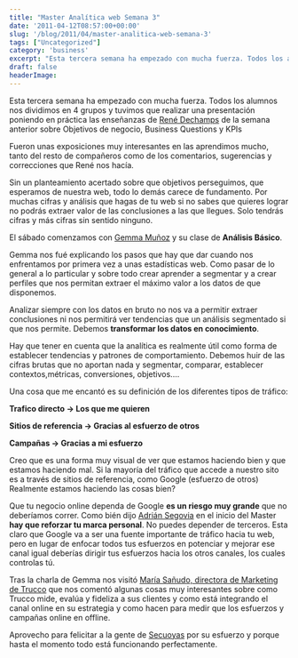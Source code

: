 ```yaml
---
title: "Master Analítica web Semana 3"
date: '2011-04-12T08:57:00+00:00'
slug: '/blog/2011/04/master-analitica-web-semana-3'
tags: ["Uncategorized"]
category: 'business'
excerpt: "Esta tercera semana ha empezado con mucha fuerza. Todos los alumnos nos dividimos en 4 grupos y tuvimos que realizar una presentación poniendo en práctica las enseñanzas de [René Dechamps]("
draft: false
headerImage:
---
```

Esta tercera semana ha empezado con mucha fuerza. Todos los alumnos nos dividimos en 4 grupos y tuvimos que realizar una presentación poniendo en práctica las enseñanzas de [René Dechamps](http://www.linkedin.com/in/renedechampsotamendi) de la semana anterior sobre Objetivos de negocio, Business Questions y KPIs

Fueron unas exposiciones muy interesantes en las aprendimos mucho, tanto del resto de compañeros como de los comentarios, sugerencias y correcciones que René nos hacía.

Sin un planteamiento acertado sobre que objetivos perseguimos, que esperamos de nuestra web, todo lo demás carece de fundamento. Por muchas cifras y análisis que hagas de tu web si no sabes que quieres lograr no podrás extraer valor de las conclusiones a las que llegues. Solo tendrás cifras y más cifras sin sentido ninguno.

El sábado comenzamos con [Gemma Muñoz](http://static.squarespace.com/static/5303797ae4b0c6ad9e43f072/5303ce80e4b0400995a883d6/5303cf35e4b0400995a88b0c/1392758581676/?format=original) y su clase de **Análisis Básico**.

Gemma nos fué explicando los pasos que hay que dar cuando nos enfrentamos por primera vez a unas estadísticas web. Como pasar de lo general a lo particular y sobre todo crear aprender a segmentar y a crear perfiles que nos permitan extraer el máximo valor a los datos de que disponemos.

Analizar siempre con los datos en bruto no nos va a permitir extraer conclusiones ni nos permitirá ver tendencias que un análisis segmentado si que nos permite. Debemos **transformar los datos en conocimiento**.

Hay que tener en cuenta que la analítica es realmente útil como forma de establecer tendencias y patrones de comportamiento. Debemos huir de las cifras brutas que no aportan nada y segmentar, comparar, establecer contextos,métricas, conversiones, objetivos....

Una cosa que me encantó es su definición de los diferentes tipos de tráfico:

**Trafico directo -\> Los que me quieren**

**Sitios de referencia -\> Gracias al esfuerzo de otros**

**Campañas -\> Gracias a mi esfuerzo**

Creo que es una forma muy visual de ver que estamos haciendo bien y que estamos haciendo mal. Si la mayoría del tráfico que accede a nuestro sito es a través de sitios de referencia, como Google (esfuerzo de otros) Realmente estamos haciendo las cosas bien?

Que tu negocio online dependa de Google **es un riesgo muy grande** que no deberíamos correr. Como bién dijo [Adrián Segovia](http://blogs.elpais.com/estrategia-digital/) en el inicio del Master **hay que reforzar tu marca personal**. No puedes depender de terceros. Esta claro que Google va a ser una fuente importante de tráfico hacia tu web, pero en lugar de enfocar todos tus esfuerzos en potenciar y mejorar ese canal igual deberías dirigir tus esfuerzos hacia los otros canales, los cuales controlas tú.

Tras la charla de Gemma nos visitó [María Sañudo, directora de Marketing de Trucco](http://static.squarespace.com/static/5303797ae4b0c6ad9e43f072/5303ce80e4b0400995a883d6/5303cf35e4b0400995a88b0c/1392758581676/?format=original) que nos comentó algunas cosas muy interesantes sobre como Trucco mide, evalúa y fideliza a sus clientes y como está integrando el canal online en su estrategia y como hacen para medir que los esfuerzos y campañas online en offline.

Aprovecho para felicitar a la gente de [Secuoyas](http://static.squarespace.com/static/5303797ae4b0c6ad9e43f072/5303ce80e4b0400995a883d6/5303cf35e4b0400995a88b0c/1392758581676/?format=original) por su esfuerzo y porque hasta el momento todo está funcionando perfectamente.
